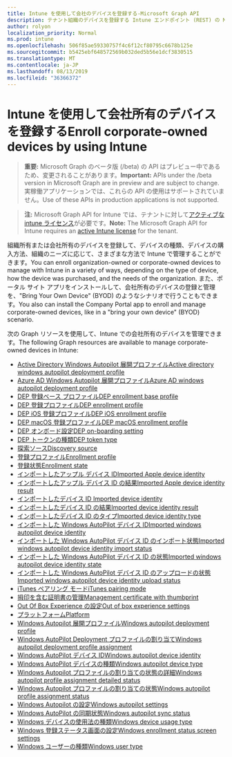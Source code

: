 ```yaml
---
title: Intune を使用して会社のデバイスを登録する-Microsoft Graph API
description: テナント組織のデバイスを登録する Intune エンドポイント (REST) の Microsoft Graph API の一覧を示します。
author: rolyon
localization_priority: Normal
ms.prod: intune
ms.openlocfilehash: 506f85ae59330757f4c6f12cf80795c6678b125e
ms.sourcegitcommit: b5425ebf648572569b032ded5b56e1dcf3830515
ms.translationtype: MT
ms.contentlocale: ja-JP
ms.lasthandoff: 08/13/2019
ms.locfileid: "36366372"
---
```

# <a name="enroll-corporate-owned-devices-by-using-intune"></a><span data-ttu-id="4eae4-103">Intune を使用して会社所有のデバイスを登録する</span><span class="sxs-lookup"><span data-stu-id="4eae4-103">Enroll corporate-owned devices by using Intune</span></span>

> <span data-ttu-id="4eae4-104">**重要:** Microsoft Graph のベータ版 (/beta) の API はプレビュー中であるため、変更されることがあります。</span><span class="sxs-lookup"><span data-stu-id="4eae4-104">**Important:** APIs under the /beta version in Microsoft Graph are in preview and are subject to change.</span></span> <span data-ttu-id="4eae4-105">実稼働アプリケーションでは、これらの API の使用はサポートされていません。</span><span class="sxs-lookup"><span data-stu-id="4eae4-105">Use of these APIs in production applications is not supported.</span></span>

> <span data-ttu-id="4eae4-106">**注:** Microsoft Graph API for Intune では、テナントに対して[アクティブな intune ライセンス](https://go.microsoft.com/fwlink/?linkid=839381)が必要です。</span><span class="sxs-lookup"><span data-stu-id="4eae4-106">**Note:** The Microsoft Graph API for Intune requires an [active Intune license](https://go.microsoft.com/fwlink/?linkid=839381) for the tenant.</span></span>

<span data-ttu-id="4eae4-107">組織所有または会社所有のデバイスを登録して、デバイスの種類、デバイスの購入方法、組織のニーズに応じて、さまざまな方法で Intune で管理することができます。</span><span class="sxs-lookup"><span data-stu-id="4eae4-107">You can enroll organization-owned or corporate-owned devices to manage with Intune in a variety of ways, depending on the type of device, how the device was purchased, and the needs of the organization.</span></span> <span data-ttu-id="4eae4-108">また、ポータル サイト アプリをインストールして、会社所有のデバイスの登録と管理を、"Bring Your Own Device" (BYOD) のようなシナリオで行うこともできます。</span><span class="sxs-lookup"><span data-stu-id="4eae4-108">You also can install the Company Portal app to enroll and manage corporate-owned devices, like in a "bring your own device" (BYOD) scenario.</span></span>

<span data-ttu-id="4eae4-109">次の Graph リソースを使用して、Intune での会社所有のデバイスを管理できます。</span><span class="sxs-lookup"><span data-stu-id="4eae4-109">The following Graph resources are available to manage corporate-owned devices in Intune:</span></span>

- [<span data-ttu-id="4eae4-110">Active Directory Windows Autopilot 展開プロファイル</span><span class="sxs-lookup"><span data-stu-id="4eae4-110">Active directory windows autopilot deployment profile</span></span>](intune-enrollment-activedirectorywindowsautopilotdeploymentprofile.md)
- [<span data-ttu-id="4eae4-111">Azure AD Windows Autopilot 展開プロファイル</span><span class="sxs-lookup"><span data-stu-id="4eae4-111">Azure AD windows autopilot deployment profile</span></span>](intune-enrollment-azureadwindowsautopilotdeploymentprofile.md)
- [<span data-ttu-id="4eae4-112">DEP 登録ベース プロファイル</span><span class="sxs-lookup"><span data-stu-id="4eae4-112">DEP enrollment base profile</span></span>](intune-enrollment-depenrollmentbaseprofile.md)
- [<span data-ttu-id="4eae4-113">DEP 登録プロファイル</span><span class="sxs-lookup"><span data-stu-id="4eae4-113">DEP enrollment profile</span></span>](intune-enrollment-depenrollmentprofile.md)
- [<span data-ttu-id="4eae4-114">DEP iOS 登録プロファイル</span><span class="sxs-lookup"><span data-stu-id="4eae4-114">DEP iOS enrollment profile</span></span>](intune-enrollment-depiosenrollmentprofile.md)
- [<span data-ttu-id="4eae4-115">DEP macOS 登録プロファイル</span><span class="sxs-lookup"><span data-stu-id="4eae4-115">DEP macOS enrollment profile</span></span>](intune-enrollment-depmacosenrollmentprofile.md)
- [<span data-ttu-id="4eae4-116">DEP オンボード設定</span><span class="sxs-lookup"><span data-stu-id="4eae4-116">DEP on-boarding setting</span></span>](intune-enrollment-deponboardingsetting.md)
- [<span data-ttu-id="4eae4-117">DEP トークンの種類</span><span class="sxs-lookup"><span data-stu-id="4eae4-117">DEP token type</span></span>](intune-enrollment-deptokentype.md)
- [<span data-ttu-id="4eae4-118">探索ソース</span><span class="sxs-lookup"><span data-stu-id="4eae4-118">Discovery source</span></span>](intune-enrollment-discoverysource.md)
- [<span data-ttu-id="4eae4-119">登録プロファイル</span><span class="sxs-lookup"><span data-stu-id="4eae4-119">Enrollment profile</span></span>](intune-enrollment-enrollmentprofile.md)
- [<span data-ttu-id="4eae4-120">登録状態</span><span class="sxs-lookup"><span data-stu-id="4eae4-120">Enrollment state</span></span>](intune-enrollment-enrollmentstate.md)
- [<span data-ttu-id="4eae4-121">インポートしたアップル デバイス ID</span><span class="sxs-lookup"><span data-stu-id="4eae4-121">Imported Apple device identity</span></span>](intune-enrollment-importedappledeviceidentity.md)
- [<span data-ttu-id="4eae4-122">インポートしたアップル デバイス ID の結果</span><span class="sxs-lookup"><span data-stu-id="4eae4-122">Imported Apple device identity result</span></span>](intune-enrollment-importedappledeviceidentityresult.md)
- [<span data-ttu-id="4eae4-123">インポートしたデバイス ID </span><span class="sxs-lookup"><span data-stu-id="4eae4-123">Imported device identity</span></span>](intune-enrollment-importeddeviceidentity.md)
- [<span data-ttu-id="4eae4-124">インポートしたデバイス ID の結果</span><span class="sxs-lookup"><span data-stu-id="4eae4-124">Imported device identity result</span></span>](intune-enrollment-importeddeviceidentityresult.md)
- [<span data-ttu-id="4eae4-125">インポートしたデバイス ID のタイプ</span><span class="sxs-lookup"><span data-stu-id="4eae4-125">Imported device identity type</span></span>](intune-enrollment-importeddeviceidentitytype.md)
- [<span data-ttu-id="4eae4-126">インポートした Windows AutoPilot デバイス ID</span><span class="sxs-lookup"><span data-stu-id="4eae4-126">Imported windows autopilot device identity</span></span>](intune-enrollment-importedwindowsautopilotdeviceidentity.md)
- [<span data-ttu-id="4eae4-127">インポートした Windows AutoPilot デバイス ID のインポート状態</span><span class="sxs-lookup"><span data-stu-id="4eae4-127">Imported windows autopilot device identity import status</span></span>](intune-enrollment-importedwindowsautopilotdeviceidentityimportstatus.md)
- [<span data-ttu-id="4eae4-128">インポートした Windows AutoPilot デバイス ID の状態</span><span class="sxs-lookup"><span data-stu-id="4eae4-128">Imported windows autopilot device identity state</span></span>](intune-enrollment-importedwindowsautopilotdeviceidentitystate.md)
- [<span data-ttu-id="4eae4-129">インポートした Windows AutoPilot デバイス ID のアップロードの状態</span><span class="sxs-lookup"><span data-stu-id="4eae4-129">Imported windows autopilot device identity upload status</span></span>](intune-enrollment-importedwindowsautopilotdeviceidentityuploadstatus.md)
- [<span data-ttu-id="4eae4-130">iTunes ペアリング モード</span><span class="sxs-lookup"><span data-stu-id="4eae4-130">iTunes pairing mode</span></span>](intune-enrollment-itunespairingmode.md)
- [<span data-ttu-id="4eae4-131">拇印を含む証明書の管理</span><span class="sxs-lookup"><span data-stu-id="4eae4-131">Management certificate with thumbprint</span></span>](intune-enrollment-managementcertificatewiththumbprint.md)
- [<span data-ttu-id="4eae4-132">Out Of Box Experience の設定</span><span class="sxs-lookup"><span data-stu-id="4eae4-132">Out of box experience settings</span></span>](intune-enrollment-outofboxexperiencesettings.md)
- [<span data-ttu-id="4eae4-133">プラットフォーム</span><span class="sxs-lookup"><span data-stu-id="4eae4-133">Platform</span></span>](intune-enrollment-platform.md)
- [<span data-ttu-id="4eae4-134">Windows Autopilot 展開プロファイル</span><span class="sxs-lookup"><span data-stu-id="4eae4-134">Windows autopilot deployment profile</span></span>](intune-enrollment-windowsautopilotdeploymentprofile.md)
- [<span data-ttu-id="4eae4-135">Windows AutoPilot Deployment プロファイルの割り当て</span><span class="sxs-lookup"><span data-stu-id="4eae4-135">Windows autopilot deployment profile assignment</span></span>](intune-enrollment-windowsautopilotdeploymentprofileassignment.md)
- [<span data-ttu-id="4eae4-136">Windows AutoPilot デバイス ID</span><span class="sxs-lookup"><span data-stu-id="4eae4-136">Windows autopilot device identity</span></span>](intune-enrollment-windowsautopilotdeviceidentity.md)
- [<span data-ttu-id="4eae4-137">Windows AutoPilot デバイスの種類</span><span class="sxs-lookup"><span data-stu-id="4eae4-137">Windows autopilot device type</span></span>](intune-enrollment-windowsautopilotdevicetype.md)
- [<span data-ttu-id="4eae4-138">Windows Autopilot プロファイルの割り当ての状態の詳細</span><span class="sxs-lookup"><span data-stu-id="4eae4-138">Windows autopilot profile assignment detailed status</span></span>](intune-enrollment-windowsautopilotprofileassignmentdetailedstatus.md)
- [<span data-ttu-id="4eae4-139">Windows Autopilot プロファイルの割り当ての状態</span><span class="sxs-lookup"><span data-stu-id="4eae4-139">Windows autopilot profile assignment status</span></span>](intune-enrollment-windowsautopilotprofileassignmentstatus.md)
- [<span data-ttu-id="4eae4-140">Windows Autopilot の設定</span><span class="sxs-lookup"><span data-stu-id="4eae4-140">Windows autopilot settings</span></span>](intune-enrollment-windowsautopilotsettings.md)
- [<span data-ttu-id="4eae4-141">Windows AutoPilot の同期状態</span><span class="sxs-lookup"><span data-stu-id="4eae4-141">Windows autopilot sync status</span></span>](intune-enrollment-windowsautopilotsyncstatus.md)
- [<span data-ttu-id="4eae4-142">Windows デバイスの使用法の種類</span><span class="sxs-lookup"><span data-stu-id="4eae4-142">Windows device usage type</span></span>](intune-enrollment-windowsdeviceusagetype.md)
- [<span data-ttu-id="4eae4-143">Windows 登録ステータス画面の設定</span><span class="sxs-lookup"><span data-stu-id="4eae4-143">Windows enrollment status screen settings</span></span>](intune-enrollment-windowsenrollmentstatusscreensettings.md)
- [<span data-ttu-id="4eae4-144">Windows ユーザーの種類</span><span class="sxs-lookup"><span data-stu-id="4eae4-144">Windows user type</span></span>](intune-enrollment-windowsusertype.md)
